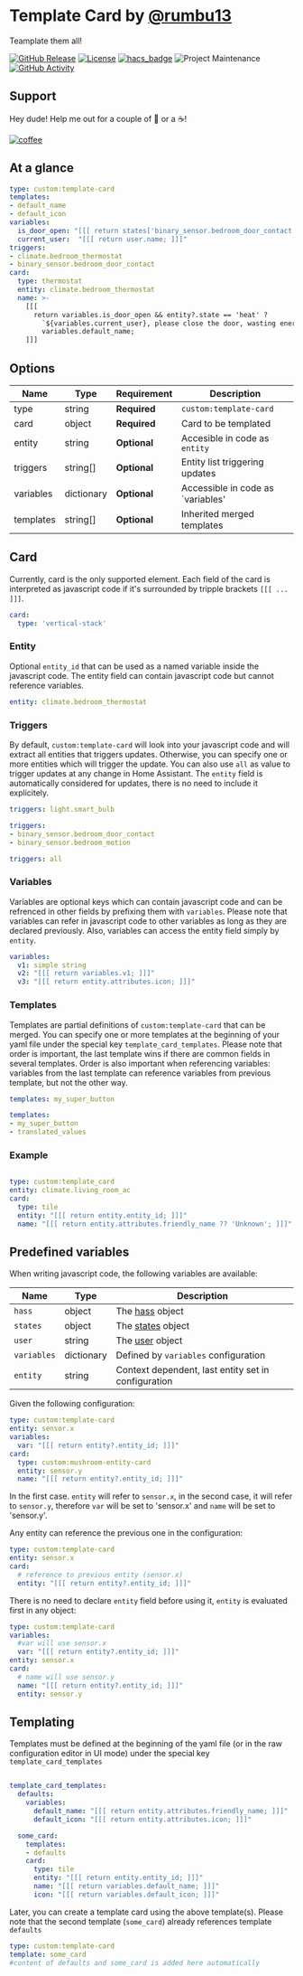 # Template Card by [@rumbu13](https://www.github.com/rumbu13)

Teamplate them all!

[![GitHub Release][releases-shield]][releases]
[![License][license-shield]](LICENSE)
[![hacs_badge](https://img.shields.io/badge/HACS-Default-orange.svg?style=for-the-badge)](https://github.com/custom-components/hacs)
![Project Maintenance][maintenance-shield]
[![GitHub Activity][commits-shield]][commits]

## Support

Hey dude! Help me out for a couple of :beers: or a :coffee:!

[![coffee](https://www.buymeacoffee.com/assets/img/custom_images/black_img.png)](https://www.buymeacoffee.com/rumbuT)

## At a glance

```yaml
type: custom:template-card
templates:
- default_name
- default_icon
variables:
  is_door_open: "[[[ return states['binary_sensor.bedroom_door_contact'].state == 'on' ] ]]]"
  current_user:  "[[[ return user.name; ]]]"
triggers:
- climate.bedroom_thermostat
- binary_sensor.bedroom_door_contact
card:
  type: thermostat
  entity: climate.bedroom_thermostat
  name: >-
    [[[ 
      return variables.is_door_open && entity?.state == 'heat' ? 
        `${variables.current_user}, please close the door, wasting energy` : 
        variables.default_name; 
    ]]]
```

## Options

| Name              | Type      | Requirement  | Description                                 |
| ----------------- | --------- | ------------ | ------------------------------------------- |
| type              | string    | **Required** | `custom:template-card`                      |
| card              | object    | **Required** | Card to be templated                        |
| entity            | string    | **Optional** | Accesible in code as `entity`               |
| triggers          | string[]  | **Optional** | Entity list triggering updates              |
| variables         | dictionary| **Optional** | Accessible in code as `variables'           |
| templates         | string[]  | **Optional** | Inherited merged templates                  |

## Card

Currently, card is the only supported element. Each field of the card is interpreted as javascript
code if it's surrounded by tripple brackets `[[[ ... ]]]`.

```yaml
card:
  type: 'vertical-stack'
```

### Entity

Optional `entity_id` that can be used as a named variable inside the javascript code. The entity field
can contain javascript code but cannot reference variables.

```yaml
entity: climate.bedroom_thermostat

```

### Triggers

By default, `custom:template-card` will look into your javascript code and will extract all entities
that triggers updates. Otherwise, you can specify one or more entities which will trigger the update.
You can also use `all` as value to trigger updates at any change in Home Assistant. The `entity` field
is automatically considered for updates, there is no need to include it explicitely.

```yaml
triggers: light.smart_bulb
```

```yaml
triggers:
- binary_sensor.bedroom_door_contact
- binary_sensor.bedroom_motion
```

```yaml
triggers: all
```

### Variables

Variables are optional keys which can contain javascript code and can be refrenced in other fields by
prefixing them with `variables`. Please note that variables can refer in javascript code to other
variables as long as they are declared previously. Also, variables can access the entity field simply by `entity`.

```yaml
variables:
  v1: simple string
  v2: "[[[ return variables.v1; ]]]"
  v3: "[[[ return entity.attributes.icon; ]]]"
```

### Templates

Templates are partial definitions of `custom:template-card` that can be merged. You can specify one or more
templates at the beginning of your yaml file under the special key `template_card_templates`. Please note
that order is important, the last template wins if there are common fields in several templates. Order is also
important when referencing variables: variables from the last template can reference variables from previous
template, but not the other way.

```yaml
templates: my_super_button
```

```yaml
templates:
- my_super_button
- translated_values
```

### Example

```yaml

type: custom:template_card
entity: climate.living_room_ac
card:
  type: tile
  entity: "[[[ return entity.entity_id; ]]]"
  name: "[[[ return entity.attributes.friendly_name ?? 'Unknown'; ]]]"

```

## Predefined variables

When writing javascript code, the following variables are available:

| Name        | Type       | Description                                                                              |
| ----------- | ---------- | ---------------------------------------------------------------------------------------- |
| `hass`      | object     | The [hass](https://developers.home-assistant.io/docs/frontend/data/) object              |
| `states`    | object     | The [states](https://developers.home-assistant.io/docs/frontend/data/#hassstates) object |
| `user`      | string     | The [user](https://developers.home-assistant.io/docs/frontend/data/#hassuser) object     |
| `variables` | dictionary | Defined by `variables` configuration                                                     |
| `entity`    | string     | Context dependent, last entity set in configuration                                      |

Given the following configuration:

```yaml
type: custom:template-card
entity: sensor.x
variables:
  var: "[[[ return entity?.entity_id; ]]]"
card:
  type: custom:mushroom-entity-card
  entity: sensor.y
  name: "[[[ return entity?.entity_id; ]]]"
```

In the first case. `entity` will refer to `sensor.x`, in the second case, it will refer to `sensor.y`,
therefore `var` will be set to 'sensor.x' and `name` will be set to 'sensor.y'.

Any entity can reference the previous one in the configuration:

```yaml
type: custom:template-card
entity: sensor.x
card:
  # reference to previous entity (sensor.x)
  entity: "[[[ return entity?.entity_id; ]]]"  
```

There is no need to declare `entity` field before using it, `entity` is evaluated first in any object:

```yaml
type: custom:template-card
variables:
  #var will use sensor.x
  var: "[[[ return entity?.entity_id; ]]]"
entity: sensor.x
card:  
  # name will use sensor.y
  name: "[[[ return entity?.entity_id; ]]]"
  entity: sensor.y
```

## Templating

Templates must be defined at the beginning of the yaml file (or in the raw configuration editor in UI mode)
under the special key `template_card_templates`

```yaml

template_card_templates:
  defaults:
    variables:
      default_name: "[[[ return entity.attributes.friendly_name; ]]]"
      default_icon: "[[[ return entity.attributes.icon; ]]]" 

  some_card:
    templates:
    - defaults
    card:
      type: tile
      entity: "[[[ return entity.entity_id; ]]]"
      name: "[[[ return variables.default_name; ]]]"
      icon: "[[[ return variables.default_icon; ]]]"

```

Later, you can create a template card using the above template(s). Please note that the second template (`some_card`)
already references template `defaults`

```yaml
type: custom:template-card
template: some_card
#content of defaults and some_card is added here automatically
```

[commits-shield]: https://img.shields.io/github/commit-activity/m/rumbu13/template-card?style=for-the-badge
[commits]: https://github.com/rumbu13/template-card/commits/master
[maintenance-shield]: https://img.shields.io/maintenance/yes/2023.svg?style=for-the-badge
[releases-shield]: https://img.shields.io/github/release/rumbu13/template-card.svg?style=for-the-badge
[releases]: https://img.shields.io/github/v/release/rumbu13/template-card?include_prereleases&style=for-the-badge
[license-shield]: https://img.shields.io/github/license/rumbu13/template-card?style=for-the-badge